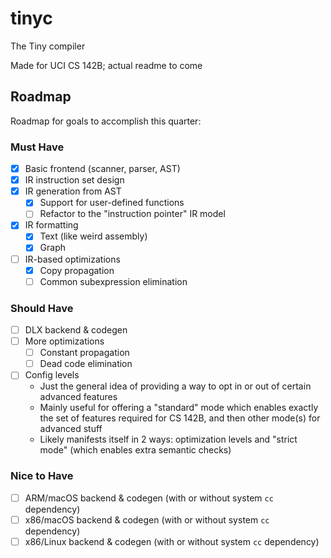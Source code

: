 # tinyc
The Tiny compiler

Made for UCI CS 142B; actual readme to come

## Roadmap
Roadmap for goals to accomplish this quarter:

### Must Have
- [x] Basic frontend (scanner, parser, AST)
- [x] IR instruction set design
- [x] IR generation from AST
  - [x] Support for user-defined functions
  - [ ] Refactor to the "instruction pointer" IR model
- [x] IR formatting
  - [x] Text (like weird assembly)
  - [x] Graph
- [ ] IR-based optimizations
  - [x] Copy propagation
  - [ ] Common subexpression elimination

### Should Have
- [ ] DLX backend & codegen
- [ ] More optimizations
  - [ ] Constant propagation
  - [ ] Dead code elimination
- [ ] Config levels
  * Just the general idea of providing a way to opt in or out of certain advanced features
  * Mainly useful for offering a "standard" mode which enables exactly the set of features required for CS 142B, and then other mode(s) for advanced stuff
  * Likely manifests itself in 2 ways: optimization levels and "strict mode" (which enables extra semantic checks)

### Nice to Have
- [ ] ARM/macOS backend & codegen (with or without system `cc` dependency)
- [ ] x86/macOS backend & codegen (with or without system `cc` dependency)
- [ ] x86/Linux backend & codegen (with or without system `cc` dependency)

